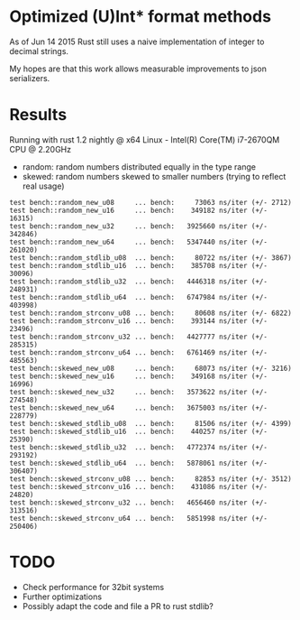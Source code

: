 # Optimized (U)Int* format methods

As of Jun 14 2015 Rust still uses a naive implementation of integer to decimal strings.

My hopes are that this work allows measurable improvements to json serializers.

# Results

Running with rust 1.2 nightly @ x64 Linux - Intel(R) Core(TM) i7-2670QM CPU @ 2.20GHz

* random: random numbers distributed equally in the type range
* skewed: random numbers skewed to smaller numbers (trying to reflect real usage)

```
test bench::random_new_u08     ... bench:     73063 ns/iter (+/- 2712)
test bench::random_new_u16     ... bench:    349182 ns/iter (+/- 16315)
test bench::random_new_u32     ... bench:   3925660 ns/iter (+/- 342846)
test bench::random_new_u64     ... bench:   5347440 ns/iter (+/- 261020)
test bench::random_stdlib_u08  ... bench:     80722 ns/iter (+/- 3867)
test bench::random_stdlib_u16  ... bench:    385708 ns/iter (+/- 30096)
test bench::random_stdlib_u32  ... bench:   4446318 ns/iter (+/- 248931)
test bench::random_stdlib_u64  ... bench:   6747984 ns/iter (+/- 403998)
test bench::random_strconv_u08 ... bench:     80608 ns/iter (+/- 6822)
test bench::random_strconv_u16 ... bench:    393144 ns/iter (+/- 23496)
test bench::random_strconv_u32 ... bench:   4427777 ns/iter (+/- 285315)
test bench::random_strconv_u64 ... bench:   6761469 ns/iter (+/- 485563)
test bench::skewed_new_u08     ... bench:     68073 ns/iter (+/- 3216)
test bench::skewed_new_u16     ... bench:    349168 ns/iter (+/- 16996)
test bench::skewed_new_u32     ... bench:   3573622 ns/iter (+/- 274548)
test bench::skewed_new_u64     ... bench:   3675003 ns/iter (+/- 228779)
test bench::skewed_stdlib_u08  ... bench:     81506 ns/iter (+/- 4399)
test bench::skewed_stdlib_u16  ... bench:    440257 ns/iter (+/- 25390)
test bench::skewed_stdlib_u32  ... bench:   4772374 ns/iter (+/- 293192)
test bench::skewed_stdlib_u64  ... bench:   5878061 ns/iter (+/- 306407)
test bench::skewed_strconv_u08 ... bench:     82853 ns/iter (+/- 3512)
test bench::skewed_strconv_u16 ... bench:    431086 ns/iter (+/- 24820)
test bench::skewed_strconv_u32 ... bench:   4656460 ns/iter (+/- 313516)
test bench::skewed_strconv_u64 ... bench:   5851998 ns/iter (+/- 250406)
```

# TODO

* Check performance for 32bit systems
* Further optimizations
* Possibly adapt the code and file a PR to rust stdlib?
